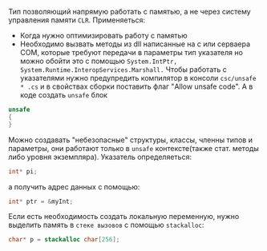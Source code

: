 Тип позволяющий напрямую работать с памятью, а не через систему управления памяти `CLR`.
Применяеться:
- Когда нужно оптимизировать работу с памятью
- Необходимо вызвать методы из dll написанные на с или серваера СОМ, которые требуют передачи в параметры тип указателя но можно обойти это с помощью `System.IntPtr, System.Runtime.InteropServices.Marshall.`
Чтобы работать с указателями нужно предупредить компилятор в консоли `csc/unsafe * .cs` и в свойствах сборки поставить флаг "Allow unsafe code".
А в коде создать `unsafe` блок
```C#
unsafe
{
}
```
Можно создавать "небезопасные" структуры, классы, членны типов и параметры, они работают только в `unsafe` контексте(также стат. методы либо уровня экземпляра).
Указатель определяеться:
```C#
int* pi;
```
а получить адрес данных с помощью:
```C#
int* ptr = &myInt;
```

Если есть необходимость создать локальную переменную, нужно выделить память в `стеке вызовов` с помощью `stackalloc`:
```C#
char* p = stackalloc char[256];
```
